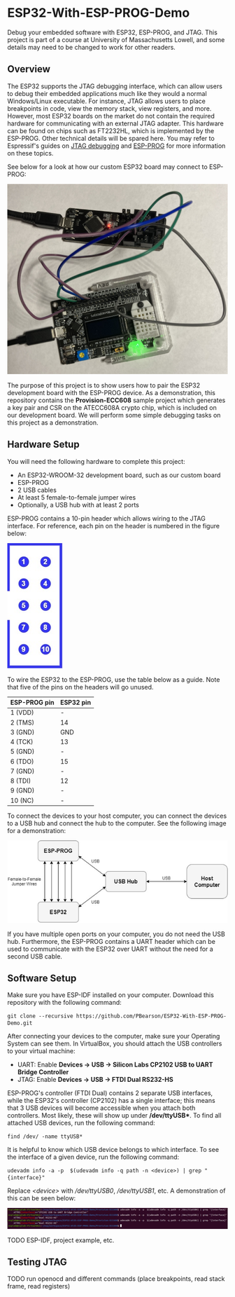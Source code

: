 # ESP32-With-ESP-PROG-Demo
Debug your embedded software with ESP32, ESP-PROG, and JTAG. This project is part of a course at University of Massachusetts Lowell, and some details may need to be changed to work for other readers.

## Overview

The ESP32 supports the JTAG debugging interface, which can allow users to debug their embedded applications much like they would a normal Windows/Linux executable. For instance, JTAG allows users to place breakpoints in code, view the memory stack, view registers, and more. However, most ESP32 boards on the market do not contain the required hardware for communicating with an external JTAG adapter. This hardware can be found on chips such as FT2232HL, which is implemented by the ESP-PROG. Other technical details will be spared here. You may refer to Espressif's guides on [JTAG debugging](https://docs.espressif.com/projects/esp-idf/en/latest/esp32/api-guides/jtag-debugging/index.html) and [ESP-PROG](https://docs.espressif.com/projects/espressif-esp-iot-solution/en/latest/hw-reference/ESP-Prog_guide.html) for more information on these topics.

See below for a look at how our custom ESP32 board may connect to ESP-PROG:

![Setup Demo](images/setup-demo.jpg)

The purpose of this project is to show users how to pair the ESP32 development board with the ESP-PROG device. As a demonstration, this repository contains the **Provision-ECC608** sample project which generates a key pair and CSR on the ATECC608A crypto chip, which is included on our development board. We will perform some simple debugging tasks on this project as a demonstration.

## Hardware Setup

You will need the following hardware to complete this project:

* An ESP32-WROOM-32 development board, such as our custom board
* ESP-PROG
* 2 USB cables
* At least 5 female-to-female jumper wires
* Optionally, a USB hub with at least 2 ports

ESP-PROG contains a 10-pin header which allows wiring to the JTAG interface. For reference, each pin on the header is numbered in the figure below: 

![Pinout](images/nsf_edu_diagram.jpg)

To wire the ESP32 to the ESP-PROG, use the table below as a guide. Note that five of the pins on the headers will go unused.

| **ESP-PROG pin** | **ESP32 pin** |
| - | - |
| 1 (VDD) | - |
| 2 (TMS) | 14 |
| 3 (GND) | GND |
| 4 (TCK) | 13 |
| 5 (GND) | - |
| 6 (TDO) | 15 |
| 7 (GND) | - |
| 8 (TDI) | 12 |
| 9 (GND) | - |
| 10 (NC) | - |

To connect the devices to your host computer, you can connect the devices to a USB hub and connect the hub to the computer. See the following image for a demonstration:

![Arch](images/nsf_edu.jpg) 

If you have multiple open ports on your computer, you do not need the USB hub. Furthermore, the ESP-PROG contains a UART header which can be used to communicate with the ESP32 over UART without the need for a second USB cable.

## Software Setup

Make sure you have ESP-IDF installed on your computer. Download this repository with the following command:

```
git clone --recursive https://github.com/PBearson/ESP32-With-ESP-PROG-Demo.git
```

After connecting your devices to the computer, make sure your Operating System can see them. In VirtualBox, you should attach the USB controllers to your virtual machine:

* UART: Enable **Devices -> USB -> Silicon Labs CP2102 USB to UART Bridge Controller**
* JTAG: Enable **Devices -> USB -> FTDI Dual RS232-HS**

ESP-PROG's controller (FTDI Dual) contains 2 separate USB interfaces, while the ESP32's controller (CP2102) has a single interface; this means that 3 USB devices will become accessible when you attach both controllers. Most likely, these will show up under **/dev/ttyUSB\***. To find all attached USB devices, run the following command:

```
find /dev/ -name ttyUSB*
```

It is helpful to know which USB device belongs to which interface. To see the interface of a given device, run the following command:

```
udevadm info -a -p  $(udevadm info -q path -n <device>) | grep "{interface}"
```

Replace _\<device\>_ with _/dev/ttyUSB0_, _/dev/ttyUSB1_, etc. A demonstration of this can be seen below:

![USB Information](images/usb_info.JPG)

TODO ESP-IDF, project example, etc.

## Testing JTAG

TODO run openocd and different commands (place breakpoints, read stack frame, read registers)

